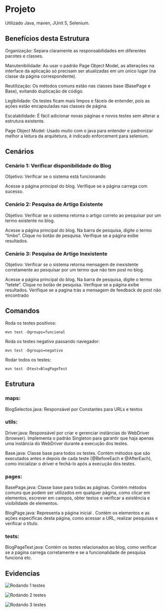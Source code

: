 # Projeto

Utilizado Java, maven, JUnit 5, Selenium.

## Benefícios desta Estrutura

Organização: Separa claramente as responsabilidades em diferentes pacotes e classes.

Manutenibilidade: Ao usar o padrão Page Object Model, as alterações na interface da aplicação só precisam ser atualizadas em um único lugar (na classe da página correspondente).

Reutilização: Os métodos comuns estão nas classes base (BasePage e Base), evitando duplicação de código.

Legibilidade: Os testes ficam mais limpos e fáceis de entender, pois as ações estão encapsuladas nas classes de página.

Escalabilidade: É fácil adicionar novas páginas e novos testes sem alterar a estrutura existente.

Page Object Model: Usado muito com o java para entender e padronizar melhor a leitura da arquitetura, é indicado enforcement para selenium.

## Cenários

### Cenário 1: Verificar disponibilidade do Blog
Objetivo: Verificar se o sistema está funcionando

Acesse a página principal do blog.
Verifique se a página carrega com sucesso.

### Cenário 2: Pesquisa de Artigo Existente
Objetivo: Verificar se o sistema retorna o artigo correto ao pesquisar por um termo existente no blog.

Acesse a página principal do blog.
Na barra de pesquisa, digite o termo “limbo”.
Clique no botão de pesquisa.
Verifique se a página exibe resultados.

### Cenário 3: Pesquisa de Artigo Inexistente
Objetivo: Verificar se o sistema retorna mensagem de inexistente corretamente ao pesquisar por um termo que não tem post no blog.

Acesse a página principal do blog.
Na barra de pesquisa, digite o termo “tetete”.
Clique no botão de pesquisa.
Verifique se a página exibe resultados.
Verifique se a pagina trás a mensagem de feedback de post não encontrado


## Comandos

Roda os testes positivos:

```mvn test -Dgroups=funcional```

Roda os testes negativo passando navegador:

```mvn test -Dgroups=negativo```

Rodar todos os testes:

``` mvn test -Dtest=BlogPageTest  ```


## Estrutura

### maps: 

BlogSelectos.java: Responsável por Constantes para URLs e textos

### utils: 

Driver.java: Responsável por criar e gerenciar instâncias do WebDriver (browser). Implementa o padrão Singleton para garantir que haja apenas uma instância do WebDriver durante a execução dos testes.

Base.java: Classe base para todos os testes. Contém métodos que são executados antes e depois de cada teste (@BeforeEach e @AfterEach), como inicializar o driver e fechá-lo após a execução dos testes.

### pages: 

BasePage.java: Classe base para todas as páginas. Contém métodos comuns que podem ser utilizados em qualquer página, como clicar em elementos, escrever em campos, obter textos e verificar a existência e visibilidade de elementos.

BlogPage.java: Representa a página inicial . Contém os elementos e as ações específicas desta página, como acessar a URL, realizar pesquisas e verificar o título.


### tests: 

BlogPageTest.java: Contém os testes relacionados ao blog, como verificar se a página carrega corretamente e se a funcionalidade de pesquisa funciona etc.


## Evidencias

![Rodando 1 testes](img/teste.png)

![Rodando 2 testes](img/2-teste.png)

![Rodando 3 testes](img/3-teste.png)
